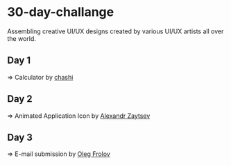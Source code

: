 # 30-day-challange
Assembling creative UI/UX designs created by various UI/UX artists all over the world.

## Day 1
=> Calculator by [chashi](https://dribbble.com/shots/4416662-Interaction-of-Minimum-calculator-app)

## Day 2
=> Animated Application Icon by [Alexandr Zaytsev](https://dribbble.com/shots/2515149-Japanese-Icon-for-Photo-Editor)

## Day 3
=> E-mail submission by [Oleg Frolov](https://dribbble.com/shots/2377734-Subscribe)